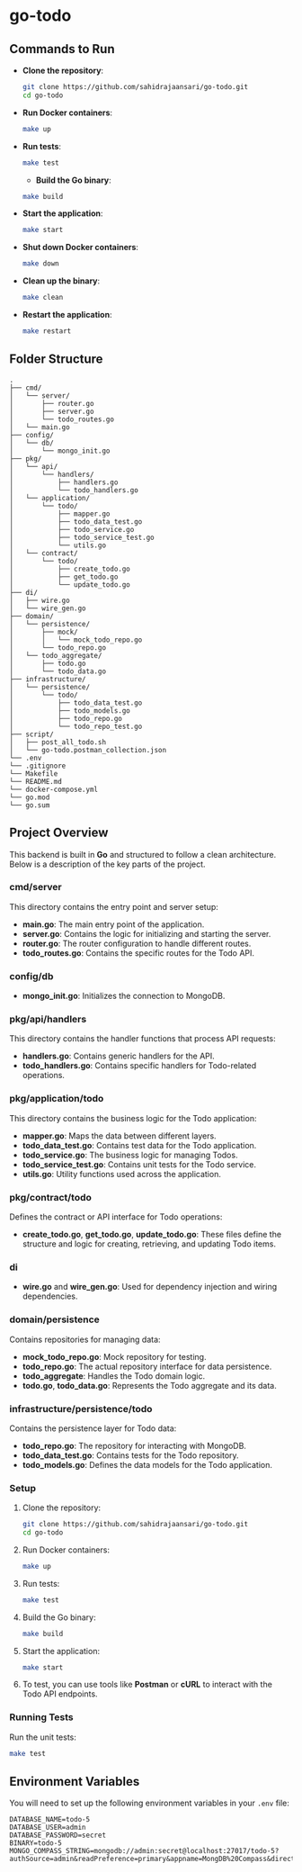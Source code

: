 # go-todo

## Commands to Run

- **Clone the repository**:  
   ```bash
   git clone https://github.com/sahidrajaansari/go-todo.git
   cd go-todo
   ```

- **Run Docker containers**:  
   ```bash
   make up
   ```

- **Run tests**:  
   ```bash
   make test
   ```

   - **Build the Go binary**:  
   ```bash
   make build
   ```

- **Start the application**:  
   ```bash
   make start
   ```

- **Shut down Docker containers**:  
   ```bash
   make down
   ```

- **Clean up the binary**:  
   ```bash
   make clean
   ```

- **Restart the application**:  
   ```bash
   make restart
   ```

## Folder Structure

```plaintext
.
├── cmd/
│   └── server/
│       ├── router.go
│       ├── server.go
│       └── todo_routes.go
│   └── main.go
├── config/
│   └── db/
│       └── mongo_init.go
├── pkg/
│   └── api/
│       └── handlers/
│           ├── handlers.go
│           └── todo_handlers.go
│   └── application/
│       └── todo/
│           ├── mapper.go
│           ├── todo_data_test.go
│           ├── todo_service.go
│           ├── todo_service_test.go
│           └── utils.go
│   └── contract/
│       └── todo/
│           ├── create_todo.go
│           ├── get_todo.go
│           └── update_todo.go
├── di/
│   ├── wire.go
│   └── wire_gen.go
├── domain/
│   └── persistence/
│       ├── mock/
│       │   └── mock_todo_repo.go
│       └── todo_repo.go
│   └── todo_aggregate/
│       ├── todo.go
│       └── todo_data.go
├── infrastructure/
│   └── persistence/
│       └── todo/
│           ├── todo_data_test.go
│           ├── todo_models.go
│           ├── todo_repo.go
│           └── todo_repo_test.go
├── script/
│   ├── post_all_todo.sh
│   └── go-todo.postman_collection.json
└── .env
└── .gitignore
└── Makefile
└── README.md
└── docker-compose.yml
└── go.mod
└── go.sum
```

## Project Overview

This backend is built in **Go** and structured to follow a clean architecture. Below is a description of the key parts of the project.

### **cmd/server**
This directory contains the entry point and server setup:
- **main.go**: The main entry point of the application.
- **server.go**: Contains the logic for initializing and starting the server.
- **router.go**: The router configuration to handle different routes.
- **todo_routes.go**: Contains the specific routes for the Todo API.

### **config/db**
- **mongo_init.go**: Initializes the connection to MongoDB.

### **pkg/api/handlers**
This directory contains the handler functions that process API requests:
- **handlers.go**: Contains generic handlers for the API.
- **todo_handlers.go**: Contains specific handlers for Todo-related operations.

### **pkg/application/todo**
This directory contains the business logic for the Todo application:
- **mapper.go**: Maps the data between different layers.
- **todo_data_test.go**: Contains test data for the Todo application.
- **todo_service.go**: The business logic for managing Todos.
- **todo_service_test.go**: Contains unit tests for the Todo service.
- **utils.go**: Utility functions used across the application.

### **pkg/contract/todo**
Defines the contract or API interface for Todo operations:
- **create_todo.go**, **get_todo.go**, **update_todo.go**: These files define the structure and logic for creating, retrieving, and updating Todo items.

### **di**
- **wire.go** and **wire_gen.go**: Used for dependency injection and wiring dependencies.

### **domain/persistence**
Contains repositories for managing data:
- **mock_todo_repo.go**: Mock repository for testing.
- **todo_repo.go**: The actual repository interface for data persistence.
- **todo_aggregate**: Handles the Todo domain logic.
- **todo.go**, **todo_data.go**: Represents the Todo aggregate and its data.

### **infrastructure/persistence/todo**
Contains the persistence layer for Todo data:
- **todo_repo.go**: The repository for interacting with MongoDB.
- **todo_data_test.go**: Contains tests for the Todo repository.
- **todo_models.go**: Defines the data models for the Todo application.

### Setup
1. Clone the repository:
   ```bash
   git clone https://github.com/sahidrajaansari/go-todo.git
   cd go-todo
   ```

2. Run Docker containers:
   ```bash
   make up
   ```

3. Run tests:
   ```bash
   make test
   ```

4. Build the Go binary:
   ```bash
   make build
   ```

5. Start the application:
   ```bash
   make start
   ```

6. To test, you can use tools like **Postman** or **cURL** to interact with the Todo API endpoints.

### Running Tests
Run the unit tests:
```bash
make test
```

## Environment Variables

You will need to set up the following environment variables in your `.env` file:

```
DATABASE_NAME=todo-5
DATABASE_USER=admin
DATABASE_PASSWORD=secret
BINARY=todo-5
MONGO_COMPASS_STRING=mongodb://admin:secret@localhost:27017/todo-5?authSource=admin&readPreference=primary&appname=MongDB%20Compass&directConnection=true&ssl=false
```
